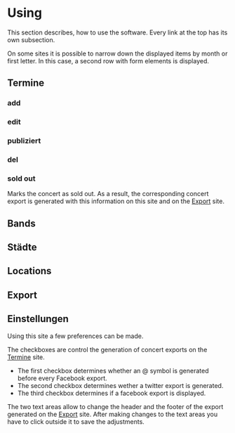 # Using
This section describes, how to use the software. Every link at the top has its own subsection.

On some sites it is possible to narrow down the displayed items by month or first letter. In this case, a second row with form elements is displayed.
## Termine

### add

### edit

### publiziert

### del

### sold out
Marks the concert as sold out. As a result, the corresponding concert export is generated with this information on this site and on the [Export](#export) site.
## Bands

## Städte

## Locations

## Export

## Einstellungen
Using this site a few preferences can be made.

The checkboxes are control the generation of concert exports on the [Termine](#termine) site.
* The first checkbox determines whether an @ symbol is generated before every Facebook export.
* The second checkbox determines wether a twitter export is generated.
* The third checkbox determines if a facebook export is displayed.

The two text areas allow to change the header and the footer of the export generated on the [Export](#export) site. After making changes to the text areas you have to click outside it to save the adjustments.
